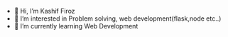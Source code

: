 - 👋 Hi, I’m Kashif Firoz
- 👀 I’m interested in Problem solving, web development(flask,node etc..)
- 🌱 I’m currently learning Web Development
